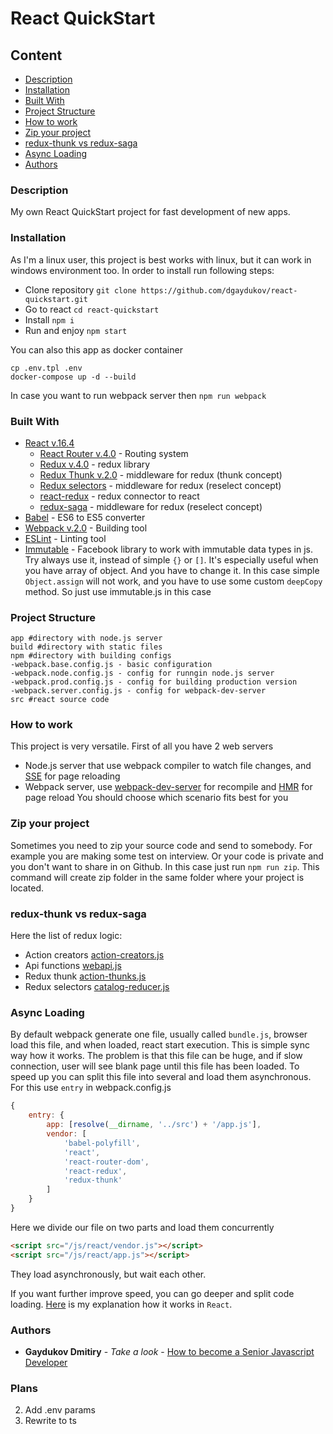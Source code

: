 # React QuickStart

## Content
* [Description](#description)
* [Installation](#installation)
* [Built With](#built-with)
* [Project Structure](#project-structure)
* [How to work](#how-to-work)
* [Zip your project](#zip-your-project)
* [redux-thunk vs redux-saga](#redux-vs-saga)
* [Async Loading](#async-loading)
* [Authors](#authors)

### Description

My own React QuickStart project for fast development of new apps.

### Installation

As I'm a linux user, this project is best works with linux, but it can work in windows environment too.
In order to install run following steps: 

* Clone repository ```git clone https://github.com/dgaydukov/react-quickstart.git```
* Go to react ```cd react-quickstart```
* Install ```npm i```
* Run and enjoy ```npm start```

You can also this app as docker container
```shell
cp .env.tpl .env
docker-compose up -d --build
```

In case you want to run webpack server then `npm run webpack`


### Built With

* [React v.16.4](https://reactjs.org/blog/2017/09/26/react-v16.0.html)
    * [React Router v.4.0](https://github.com/ReactTraining/react-router) - Routing system
    * [Redux v.4.0](https://github.com/reactjs/redux) - redux library
    * [Redux Thunk v.2.0](https://github.com/gaearon/redux-thunk) - middleware for redux (thunk concept)
    * [Redux selectors](https://github.com/reactjs/reselect) - middleware for redux (reselect concept)
    * [react-redux](https://github.com/reactjs/react-redux) - redux connector to react
    * [redux-saga](https://github.com/redux-saga/redux-saga) - middleware for redux (reselect concept)
* [Babel](https://github.com/babel/babel) - ES6 to ES5 converter
* [Webpack v.2.0](https://github.com/webpack/webpack) - Building tool
* [ESLint](https://github.com/eslint/eslint) - Linting tool
* [Immutable](https://facebook.github.io/immutable-js) - Facebook library to work with immutable data types in js. Try always use it, instead
of simple `{}` or `[]`. It's especially useful when you have array of object. And you have to change it. In this case simple `Object.assign`
will not work, and you have to use some custom `deepCopy` method. So just use immutable.js in this case




### Project Structure
```
app #directory with node.js server
build #directory with static files
npm #directory with building configs
-webpack.base.config.js - basic configuration
-webpack.node.config.js - config for runngin node.js server
-webpack.prod.config.js - config for building production version
-webpack.server.config.js - config for webpack-dev-server
src #react source code
```


### How to work

This project is very versatile. First of all you have 2 web servers
* Node.js server that use webpack compiler to watch file changes, and [SSE](https://www.npmjs.com/package/server-sent-events) for page reloading
* Webpack server, use [webpack-dev-server](https://www.npmjs.com/package/webpack-dev-server) for recompile and [HMR](https://webpack.github.io/docs/hot-module-replacement-with-webpack.html) for page reload
You should choose which scenario fits best for you

### Zip your project

Sometimes you need to zip your source code and send to somebody. For example you are making some test on interview. Or your code
is private and you don't want to share in on Github. In this case just run `npm run zip`. This command will create zip folder
in the same folder where your project is located.

### redux-thunk vs redux-saga

Here the list of redux logic: 

* Action creators [action-creators.js](https://github.com/dgaydukov/react-quickstart/blob/master/src/redux/action-creators.js)
* Api functions [webapi.js](https://github.com/dgaydukov/react-quickstart/blob/master/src/api/webapi.js)
* Redux thunk [action-thunks.js](https://github.com/dgaydukov/react-quickstart/blob/master/src/redux/action-thunks.js)
* Redux selectors [catalog-reducer.js](https://github.com/dgaydukov/react-quickstart/blob/master/src/redux/reducers/catalog-reducer.js)



### Async Loading

By default webpack generate one file, usually called `bundle.js`, browser load this file, and when loaded, react start execution.
This is simple sync way how it works. The problem is that this file can be huge, and if slow connection, user will see blank page
until this file has been loaded. To speed up you can split this file into several and load them asynchronous. For this use `entry`
in webpack.config.js

```javascript
{
    entry: {
        app: [resolve(__dirname, '../src') + '/app.js'],
        vendor: [
            'babel-polyfill',
            'react',
            'react-router-dom',
            'react-redux',
            'redux-thunk'
        ]
    }
}
```
Here we divide our file on two parts and load them concurrently
```html
<script src="/js/react/vendor.js"></script>
<script src="/js/react/app.js"></script>
```
They load asynchronously, but wait each other. 

If you want further improve speed, you can go deeper and split code loading. [Here](https://github.com/dgaydukov/react-quickstart/blob/master/code-splitting.md)
is my explanation how it works in `React`.



### Authors

* **Gaydukov Dmitiry** - *Take a look* - [How to become a Senior Javascript Developer](https://github.com/dgaydukov/how-to-become-a-senior-js-developer)

### Plans
2. Add .env params
3. Rewrite to ts